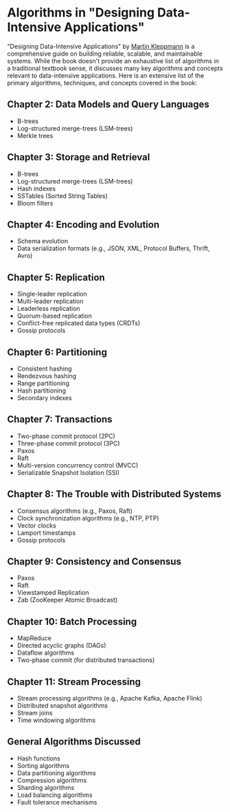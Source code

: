 # Algorithms in "Designing Data-Intensive Applications"

"Designing Data-Intensive Applications" by [Martin Kleppmann](https://martin.kleppmann.com/) is a comprehensive guide on building reliable, scalable, and maintainable systems. While the book doesn't provide an exhaustive list of algorithms in a traditional textbook sense, it discusses many key algorithms and concepts relevant to data-intensive applications. Here is an extensive list of the primary algorithms, techniques, and concepts covered in the book:
## Chapter 2: Data Models and Query Languages
- B-trees
- Log-structured merge-trees (LSM-trees)
- Merkle trees

## Chapter 3: Storage and Retrieval
- B-trees
- Log-structured merge-trees (LSM-trees)
- Hash indexes
- SSTables (Sorted String Tables)
- Bloom filters

## Chapter 4: Encoding and Evolution
- Schema evolution
- Data serialization formats (e.g., JSON, XML, Protocol Buffers, Thrift, Avro)

## Chapter 5: Replication
- Single-leader replication
- Multi-leader replication
- Leaderless replication
- Quorum-based replication
- Conflict-free replicated data types (CRDTs)
- Gossip protocols

## Chapter 6: Partitioning
- Consistent hashing
- Rendezvous hashing
- Range partitioning
- Hash partitioning
- Secondary indexes

## Chapter 7: Transactions
- Two-phase commit protocol (2PC)
- Three-phase commit protocol (3PC)
- Paxos
- Raft
- Multi-version concurrency control (MVCC)
- Serializable Snapshot Isolation (SSI)

## Chapter 8: The Trouble with Distributed Systems
- Consensus algorithms (e.g., Paxos, Raft)
- Clock synchronization algorithms (e.g., NTP, PTP)
- Vector clocks
- Lamport timestamps
- Gossip protocols

## Chapter 9: Consistency and Consensus
- Paxos
- Raft
- Viewstamped Replication
- Zab (ZooKeeper Atomic Broadcast)

## Chapter 10: Batch Processing
- MapReduce
- Directed acyclic graphs (DAGs)
- Dataflow algorithms
- Two-phase commit (for distributed transactions)

## Chapter 11: Stream Processing
- Stream processing algorithms (e.g., Apache Kafka, Apache Flink)
- Distributed snapshot algorithms
- Stream joins
- Time windowing algorithms

## General Algorithms Discussed
- Hash functions
- Sorting algorithms
- Data partitioning algorithms
- Compression algorithms
- Sharding algorithms
- Load balancing algorithms
- Fault tolerance mechanisms